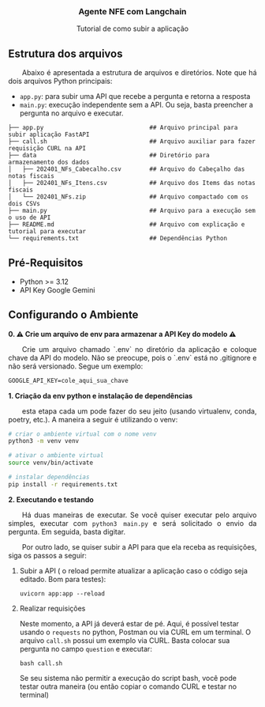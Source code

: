 <!-- PROJECT LOGO -->
<br />
<div align="center">

  <h3 align="center">Agente NFE com Langchain</h3>

  <p align="center">
    Tutorial de como subir a aplicação
  </p>
</div>

## Estrutura dos arquivos

<p align="justify">
&ensp;&ensp;&ensp;&ensp;Abaixo é apresentada a estrutura de arquivos e diretórios. Note que há dois arquivos Python principais:
</p>

- `app.py`: para subir uma API que recebe a pergunta e retorna a resposta
- `main.py`: execução independente sem a API. Ou seja, basta preencher a pergunta no arquivo e executar.


```
├── app.py                              ## Arquivo principal para subir aplicação FastAPI
├── call.sh                             ## Arquivo auxiliar para fazer requisição CURL na API
├── data                                ## Diretório para armazenamento dos dados
│   ├── 202401_NFs_Cabecalho.csv        ## Arquivo do Cabeçalho das notas fiscais
│   ├── 202401_NFs_Itens.csv            ## Arquivo dos Items das notas fiscais
│   └── 202401_NFs.zip                  ## Arquivo compactado com os dois CSVs
├── main.py                             ## Arquivo para a execução sem o uso de API
├── README.md                           ## Arquivo com explicação e tutorial para executar
└── requirements.txt                    ## Dependências Python
```


## Pré-Requisitos
- Python >= 3.12
- API Key Google Gemini

## Configurando o Ambiente
**0. ⚠️ Crie um arquivo de env para armazenar a API Key do modelo ⚠️**
<p align="justify">
&ensp;&ensp;&ensp;&ensp;Crie um arquivo chamado `.env` no diretório da aplicação e coloque chave da API do modelo. Não se preocupe, pois o `.env` está no .gitignore e não será versionado. Segue um exemplo:
</p>

```txt
GOOGLE_API_KEY=cole_aqui_sua_chave
```

**1. Criação da env python e instalação de dependências**
<p align="justify">
&ensp;&ensp;&ensp;&ensp;esta etapa cada um pode fazer do seu jeito (usando virtualenv, conda, poetry, etc.). A maneira a seguir é utilizando o venv:
</p>

```bash
# criar o ambiente virtual com o nome venv
python3 -m venv venv 

# ativar o ambiente virtual
source venv/bin/activate 

# instalar dependências
pip install -r requirements.txt

``` 

**2. Executando e testando**

<p align="justify">
&ensp;&ensp;&ensp;&ensp;Há duas maneiras de executar. Se você quiser executar pelo arquivo simples,  executar com <code>python3 main.py</code> e será solicitado o envio da pergunta. Em seguida, basta digitar.
</p>

<p align="justify">
&ensp;&ensp;&ensp;&ensp;Por outro lado, se quiser subir a API para que ela receba as requisições, siga os passos a seguir:
</p>

1. Subir a API ( o reload permite atualizar a aplicação caso o código seja editado. Bom para testes):
    ```
    uvicorn app:app --reload
    ```

2. Realizar requisições
    
    Neste momento, a API já deverá estar de pé. Aqui, é possível testar usando o `requests` no python, Postman ou via CURL em um terminal. O arquivo `call.sh` possui um exemplo via CURL. Basta colocar sua pergunta no campo `question` e executar:

    ```
    bash call.sh
    ```

    Se seu sistema não permitir a execução do script bash, você pode testar outra maneira (ou então copiar o comando CURL e testar no terminal)
